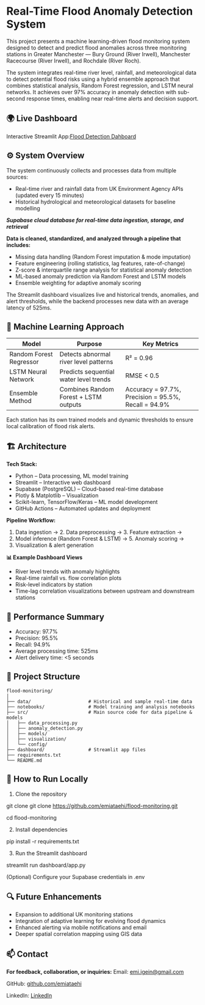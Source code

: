 # Real-Time Flood Anomaly Detection System

This project presents a machine learning-driven flood monitoring system designed to detect and predict flood anomalies across three monitoring stations in Greater Manchester — Bury Ground (River Irwell), Manchester Racecourse (River Irwell), and Rochdale (River Roch).

The system integrates real-time river level, rainfall, and meteorological data to detect potential flood risks using a hybrid ensemble approach that combines statistical analysis, Random Forest regression, and LSTM neural networks. It achieves over 97% accuracy in anomaly detection with sub-second response times, enabling near real-time alerts and decision support.

## 🌍 Live Dashboard

Interactive Streamlit App:[Flood Detection Dahboard](https://floodmonitoringdashboardpy-w5atucr3y6mnjqzbwyfmyn.streamlit.app/)

## ⚙️ System Overview

The system continuously collects and processes data from multiple sources: 

- Real-time river and rainfall data from UK Environment Agency APIs (updated every 15 minutes)
- Historical hydrological and meteorological datasets for baseline modelling

***Supabase cloud database for real-time data ingestion, storage, and retrieval***

**Data is cleaned, standardized, and analyzed through a pipeline that includes:**

- Missing data handling (Random Forest imputation & mode imputation)
- Feature engineering (rolling statistics, lag features, rate-of-change)
- Z-score & interquartile range analysis for statistical anomaly detection
- ML-based anomaly prediction via Random Forest and LSTM models
- Ensemble weighting for adaptive anomaly scoring

The Streamlit dashboard visualizes live and historical trends, anomalies, and alert thresholds, while the backend processes new data with an average latency of 525ms.

## 🧠 Machine Learning Approach

| Model                   | Purpose                                | Key Metrics                                         |
| ----------------------- | -------------------------------------- | --------------------------------------------------- |
| Random Forest Regressor | Detects abnormal river level patterns  | R² = 0.96                                           |
| LSTM Neural Network     | Predicts sequential water level trends | RMSE < 0.5                                          |
| Ensemble Method         | Combines Random Forest + LSTM outputs  | Accuracy = 97.7%, Precision = 95.5%, Recall = 94.9% |


Each station has its own trained models and dynamic thresholds to ensure local calibration of flood risk alerts.

## 🏗️ Architecture

**Tech Stack:**

- Python – Data processing, ML model training
- Streamlit – Interactive web dashboard
- Supabase (PostgreSQL) – Cloud-based real-time database
- Plotly & Matplotlib – Visualization
- Scikit-learn, TensorFlow/Keras – ML model development
- GitHub Actions – Automated updates and deployment

**Pipeline Workflow:**

1. Data ingestion → 2. Data preprocessing → 3. Feature extraction →
2. Model inference (Random Forest & LSTM) → 5. Anomaly scoring →
3. Visualization & alert generation

**📊 Example Dashboard Views**

- River level trends with anomaly highlights
- Real-time rainfall vs. flow correlation plots
- Risk-level indicators by station
- Time-lag correlation visualizations between upstream and downstream stations


## 🚀 Performance Summary

- Accuracy: 97.7%
- Precision: 95.5%
- Recall: 94.9%
- Average processing time: 525ms
- Alert delivery time: <5 seconds

## 📁 Project Structure
```
flood-monitoring/
│
├── data/                     # Historical and sample real-time data
├── notebooks/                # Model training and analysis notebooks
├── src/                      # Main source code for data pipeline & models
│   ├── data_processing.py
│   ├── anomaly_detection.py
│   ├── models/
│   ├── visualization/
│   └── config/
├── dashboard/                # Streamlit app files
├── requirements.txt
└── README.md
```

## 🔧 How to Run Locally

1. Clone the repository

git clone git clone https://github.com/emiataehi/flood-monitoring.git

cd flood-monitoring


2. Install dependencies

pip install -r requirements.txt


3. Run the Streamlit dashboard

streamlit run dashboard/app.py

(Optional) Configure your Supabase credentials in .env

## 🔍 Future Enhancements

- Expansion to additional UK monitoring stations
- Integration of adaptive learning for evolving flood dynamics
- Enhanced alerting via mobile notifications and email
- Deeper spatial correlation mapping using GIS data

## 📫 Contact

**For feedback, collaboration, or inquiries:**
Email: emi.igein@gmail.com

GitHub: [github.com/emiataehi](https://github.com/emiataehi/)

LinkedIn: [LinkedIn](https://www.linkedin.com/in/emi-igein-b024-8147)










